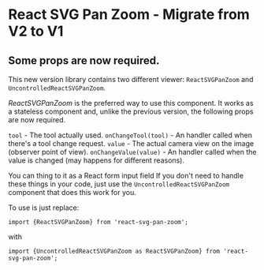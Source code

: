 # React SVG Pan Zoom - Migrate from V2 to V1

## Some props are now required.

This new version library contains two different viewer: `ReactSVGPanZoom` and `UncontrolledReactSVGPanZoom`.

*ReactSVGPanZoom* is the preferred way to use this component. It works as a stateless component and, unlike the previous version, the following props are now required.

`tool` - The tool actually used.
`onChangeTool(tool)` - An handler called when there's a tool change request.
`value` - The actual camera view on the image (observer point of view).
`onChangeValue(value)` - An handler called when the value is changed (may happens for different reasons).


You can thing to it as a React form input field
If you don't need to handle these things in your code, just use the `UncontrolledReactSVGPanZoom` component that does this work for you.

To use is just replace:

`import {ReactSVGPanZoom} from 'react-svg-pan-zoom';`

with

`import {UncontrolledReactSVGPanZoom as ReactSVGPanZoom} from 'react-svg-pan-zoom';`
